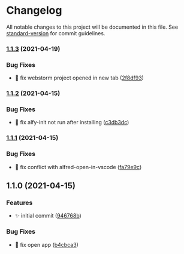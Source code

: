 # Changelog

All notable changes to this project will be documented in this file. See [standard-version](https://github.com/conventional-changelog/standard-version) for commit guidelines.

### [1.1.3](https://github.com/vivaxy/alfred-open-in-webstorm/compare/v1.1.2...v1.1.3) (2021-04-19)


### Bug Fixes

* :bug:  fix webstorm project opened in new tab ([2f8df93](https://github.com/vivaxy/alfred-open-in-webstorm/commit/2f8df935d2a495f08f5e1796292abbcfff748ace))

### [1.1.2](https://github.com/vivaxy/alfred-open-in-webstorm/compare/v1.1.1...v1.1.2) (2021-04-15)


### Bug Fixes

* :bug:  fix alfy-init not run after installing ([c3db3dc](https://github.com/vivaxy/alfred-open-in-webstorm/commit/c3db3dcde8480f5464cf3e97b403bbce54e79d3e))

### [1.1.1](https://github.com/vivaxy/alfred-open-in-webstorm/compare/v1.1.0...v1.1.1) (2021-04-15)


### Bug Fixes

* :bug:  fix conflict with alfred-open-in-vscode ([fa79e9c](https://github.com/vivaxy/alfred-open-in-webstorm/commit/fa79e9c33075e59798cb3dcfe2f47cea2ad859e0))

## 1.1.0 (2021-04-15)


### Features

* :sparkles:  initial commit ([946768b](https://github.com/vivaxy/alfred-open-in-webstorm/commit/946768b3ef078107b91162d0fa333a686a55a1d9))


### Bug Fixes

* :bug:  fix open app ([b4cbca3](https://github.com/vivaxy/alfred-open-in-webstorm/commit/b4cbca3855042a71a76178a31de1af82064dafd1))
